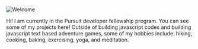 #
##
### 

![Welcome](https://i1.wp.com/educatorthemes.com/wp-content/uploads/2019/06/welcome-banner-confetti-dots.jpg?fit=2880%2C864&ssl=1)

Hi! I am currently in the Pursuit developer fellowship program. You can see some of my projects here!
Outside of building javascript codes and building javascript text based adventure games,
some of my hobbies include: hiking, cooking, baking, exercising, yoga, and meditation.

<!--
**sbweins/sbweins** is a ✨ _special_ ✨ repository because its `README.md` (this file) appears on your GitHub profile.

Here are some ideas to get you started:

- 🔭 I’m currently working on ...
- 🌱 I’m currently learning ...
- 👯 I’m looking to collaborate on ...
- 🤔 I’m looking for help with ...
- 💬 Ask me about ...
- 📫 How to reach me: ...
- 😄 Pronouns: ...
- ⚡ Fun fact: ...
-->

